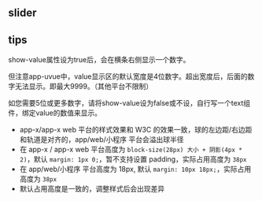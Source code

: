 ## slider

<!-- UTSCOMJSON.slider.description -->

<!-- UTSCOMJSON.slider.attrubute -->

<!-- UTSCOMJSON.slider.event -->

<!-- UTSCOMJSON.slider.example -->

<!-- UTSCOMJSON.slider.compatibility -->

## tips
show-value属性设为true后，会在横条右侧显示一个数字。

但注意app-uvue中，value显示区的默认宽度是4位数字。超出宽度后，后面的数字无法显示。即最大9999。（其他平台不限制）

如您需要5位或更多数字，请将show-value设为false或不设，自行写一个text组件，绑定value的数值来显示。

- app-x/app-x web 平台的样式效果和 W3C 的效果一致，球的左边距/右边距和轨道是对齐的，app/web/小程序 平台会溢出球半径
- 在 app-x / app-x web 平台高度为 `block-size(28px) 大小 + 阴影(4px * 2)`，默认 `margin: 1px 0;`，暂不支持设置 padding，实际占用高度为 `38px`
- 在 app/web/小程序 平台高度为 18px, 默认 `margin: 10px 18px;`，实际占用高度为 `38px`
- 默认占用高度是一致的，调整样式后会出现差异

<!-- UTSCOMJSON.slider.children -->

<!-- UTSCOMJSON.slider.reference -->


